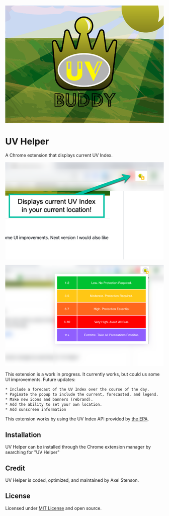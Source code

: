 
<p align="center">
  <img src ="https://raw.githubusercontent.com/axellarsstenson/uv-helper/master/images/UVBannerMed.png">
</p>


# UV Helper
A Chrome extension that displays current UV Index.

<p align="center">
  <img src ="https://raw.githubusercontent.com/axellarsstenson/uv-helper/master/images/useDisplay1.png">
</p>

<p align="center">
  <img src ="https://raw.githubusercontent.com/axellarsstenson/uv-helper/master/images/useDisplay2.png">
</p>


This extension is a work in progress. It currently works, but could us some UI improvements. 
Future updates:

	* Include a forecast of the UV Index over the course of the day.
	* Paginate the popup to include the current, forecasted, and legend.
	* Make new icons and banners (rebrand).
	* Add the ability to set your own location.
	* Add sunscreen information

This extension works by using the UV Index API provided by [the EPA](https://www.epa.gov/enviro/web-services).

## Installation

UV Helper can be installed through the Chrome extension manager by searching for "UV Helper"

## Credit

UV Helper is coded, optimized, and maintained by Axel Stenson.

## License

Licensed under [MIT License](https://github.com/axellarsstenson/uv-helper/blob/master/LICENSE.md) and open source.
